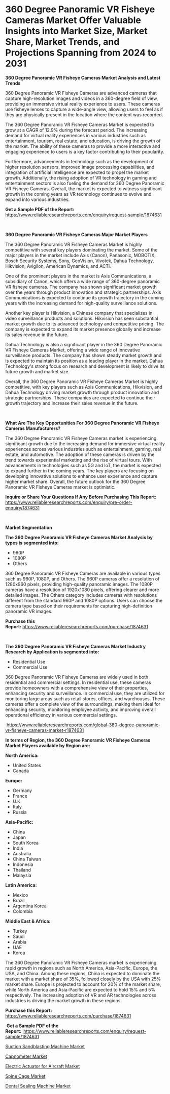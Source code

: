 <p><h1>360 Degree Panoramic VR Fisheye Cameras Market Offer Valuable Insights into Market Size, Market Share, Market Trends, and Projections Spanning from 2024 to 2031</h1></p><p><strong>360 Degree Panoramic VR Fisheye Cameras Market Analysis and Latest Trends</strong></p>
<p><p>360 Degree Panoramic VR Fisheye Cameras are advanced cameras that capture high-resolution images and videos in a 360-degree field of view, providing an immersive virtual reality experience to users. These cameras use fisheye lenses to capture a wide-angle view, allowing users to feel as if they are physically present in the location where the content was recorded.</p><p>The 360 Degree Panoramic VR Fisheye Cameras Market is expected to grow at a CAGR of 12.9% during the forecast period. The increasing demand for virtual reality experiences in various industries such as entertainment, tourism, real estate, and education, is driving the growth of the market. The ability of these cameras to provide a more interactive and engaging experience to users is a key factor contributing to their popularity.</p><p>Furthermore, advancements in technology such as the development of higher resolution sensors, improved image processing capabilities, and integration of artificial intelligence are expected to propel the market growth. Additionally, the rising adoption of VR technology in gaming and entertainment sectors is also fueling the demand for 360 Degree Panoramic VR Fisheye Cameras. Overall, the market is expected to witness significant growth in the coming years as VR technology continues to evolve and expand into various industries.</p></p>
<p><strong>Get a Sample PDF of the Report:&nbsp;</strong> <a href="https://www.reliableresearchreports.com/enquiry/request-sample/1874631">https://www.reliableresearchreports.com/enquiry/request-sample/1874631</a></p>
<p>&nbsp;</p>
<p><strong>360 Degree Panoramic VR Fisheye Cameras Major Market Players</strong></p>
<p><p>The 360 Degree Panoramic VR Fisheye Cameras Market is highly competitive with several key players dominating the market. Some of the major players in the market include Axis (Canon), Panasonic, MOBOTIX, Bosch Security Systems, Sony, GeoVision, Vivotek, Dahua Technology, Hikvision, Avigilon, American Dynamics, and ACTi.</p><p>One of the prominent players in the market is Axis Communications, a subsidiary of Canon, which offers a wide range of 360-degree panoramic VR fisheye cameras. The company has shown significant market growth over the years through product innovation and strategic partnerships. Axis Communications is expected to continue its growth trajectory in the coming years with the increasing demand for high-quality surveillance solutions.</p><p>Another key player is Hikvision, a Chinese company that specializes in video surveillance products and solutions. Hikvision has seen substantial market growth due to its advanced technology and competitive pricing. The company is expected to expand its market presence globally and increase its sales revenue in the future.</p><p>Dahua Technology is also a significant player in the 360 Degree Panoramic VR Fisheye Cameras Market, offering a wide range of innovative surveillance products. The company has shown steady market growth and is expected to maintain its position as a leading player in the market. Dahua Technology's strong focus on research and development is likely to drive its future growth and market size.</p><p>Overall, the 360 Degree Panoramic VR Fisheye Cameras Market is highly competitive, with key players such as Axis Communications, Hikvision, and Dahua Technology driving market growth through product innovation and strategic partnerships. These companies are expected to continue their growth trajectory and increase their sales revenue in the future.</p></p>
<p>&nbsp;</p>
<p><strong>What Are The Key Opportunities For 360 Degree Panoramic VR Fisheye Cameras Manufacturers?</strong></p>
<p><p>The 360 Degree Panoramic VR Fisheye Cameras market is experiencing significant growth due to the increasing demand for immersive virtual reality experiences across various industries such as entertainment, gaming, real estate, and automotive. The adoption of these cameras is driven by the trend towards experiential marketing and the rise of virtual tours. With advancements in technologies such as 5G and IoT, the market is expected to expand further in the coming years. The key players are focusing on developing innovative solutions to enhance user experience and capture higher market share. Overall, the future outlook for the 360 Degree Panoramic VR Fisheye Cameras market is optimistic.</p></p>
<p><strong>Inquire or Share Your Questions If Any Before Purchasing This Report:</strong> <a href="https://www.reliableresearchreports.com/enquiry/pre-order-enquiry/1874631">https://www.reliableresearchreports.com/enquiry/pre-order-enquiry/1874631</a></p>
<p>&nbsp;</p>
<p><strong>Market Segmentation</strong></p>
<p><strong>The 360 Degree Panoramic VR Fisheye Cameras Market Analysis by types is segmented into:</strong></p>
<p><ul><li>960P</li><li>1080P</li><li>Others</li></ul></p>
<p><p>360 Degree Panoramic VR Fisheye Cameras are available in various types such as 960P, 1080P, and Others. The 960P cameras offer a resolution of 1280x960 pixels, providing high-quality panoramic images. The 1080P cameras have a resolution of 1920x1080 pixels, offering clearer and more detailed images. The Others category includes cameras with resolutions different from the standard 960P and 1080P options. Users can choose the camera type based on their requirements for capturing high-definition panoramic VR images.</p></p>
<p><strong>Purchase this Report:&nbsp;</strong><a href="https://www.reliableresearchreports.com/purchase/1874631">https://www.reliableresearchreports.com/purchase/1874631</a></p>
<p>&nbsp;</p>
<p><strong>The 360 Degree Panoramic VR Fisheye Cameras Market Industry Research by Application is segmented into:</strong></p>
<p><ul><li>Residential Use</li><li>Commercial Use</li></ul></p>
<p><p>360 Degree Panoramic VR Fisheye Cameras are widely used in both residential and commercial settings. In residential use, these cameras provide homeowners with a comprehensive view of their properties, enhancing security and surveillance. In commercial use, they are utilized for monitoring large areas such as retail stores, offices, and warehouses. These cameras offer a complete view of the surroundings, making them ideal for enhancing security, monitoring employee activity, and improving overall operational efficiency in various commercial settings.</p></p>
<p><a href="https://www.reliableresearchreports.com/global-360-degree-panoramic-vr-fisheye-cameras-market-r1874631">&nbsp;https://www.reliableresearchreports.com/global-360-degree-panoramic-vr-fisheye-cameras-market-r1874631</a></p>
<p><strong>In terms of Region, the 360 Degree Panoramic VR Fisheye Cameras Market Players available by Region are:</strong></p>
<p>
    <p> <strong> North America: </strong>
        <ul>
            <li>United States</li>
            <li>Canada</li>
        </ul>
        </p> 
    <p> <strong> Europe: </strong>
        <ul>
            <li>Germany</li>
            <li>France</li>
            <li>U.K.</li>
            <li>Italy</li>
            <li>Russia</li>
        </ul>
        </p> 
    <p> <strong> Asia-Pacific: </strong>
        <ul>
            <li>China</li>
            <li>Japan</li>
            <li>South Korea</li>
            <li>India</li>
            <li>Australia</li>
            <li>China Taiwan</li>
            <li>Indonesia</li>
            <li>Thailand</li>
            <li>Malaysia</li>
        </ul>
        </p> 
    <p> <strong> Latin America: </strong>
        <ul>
            <li>Mexico</li>
            <li>Brazil</li>
            <li>Argentina Korea</li>
            <li>Colombia</li>
        </ul>
        </p> 
    <p> <strong> Middle East & Africa: </strong>
        <ul>
            <li>Turkey</li>
            <li>Saudi</li>
            <li>Arabia</li>
            <li>UAE</li>
            <li>Korea</li>
        </ul>
    </p>
    </p>
<p><p>The 360 Degree Panoramic VR Fisheye Cameras market is experiencing rapid growth in regions such as North America, Asia-Pacific, Europe, the USA, and China. Among these regions, China is expected to dominate the market with a market share of 35%, followed closely by the USA with 25% market share. Europe is projected to account for 20% of the market share, while North America and Asia-Pacific are expected to hold 15% and 5% respectively. The increasing adoption of VR and AR technologies across industries is driving the market growth in these regions.</p></p>
<p><strong>Purchase this Report: </strong><a href="https://www.reliableresearchreports.com/purchase/1874631">https://www.reliableresearchreports.com/purchase/1874631</a></p>
<p>&nbsp;<strong>Get a Sample PDF of the Report:&nbsp;&nbsp;</strong><a href="https://www.reliableresearchreports.com/enquiry/request-sample/1874631">https://www.reliableresearchreports.com/enquiry/request-sample/1874631</a></p>
<p><strong></strong></p>
<p><p><a href="https://github.com/ranaacryptoaddmin/Market-Research-Report-List-1/blob/main/suction-sandblasting-machine-market.md">Suction Sandblasting Machine Market</a></p><p><a href="https://issuu.com/reportprime-2/docs/capnometer-market-size-2030.pptx">Capnometer Market</a></p><p><a href="https://github.com/RoccoManning/Market-Research-Report-List-6/blob/main/electric-actuator-for-aircraft-market.md">Electric Actuator for Aircraft Market</a></p><p><a href="https://issuu.com/reportprime-2/docs/spine-cage-market-size-2030.pptx">Spine Cage Market</a></p><p><a href="https://issuu.com/reportprime-2/docs/dental-sealing-machine-market-size-2030.pptx">Dental Sealing Machine Market</a></p></p>